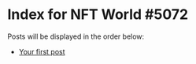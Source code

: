 # Index for NFT World #5072
Posts will be displayed in the order below:

- [Your first post](./001-first.md)

